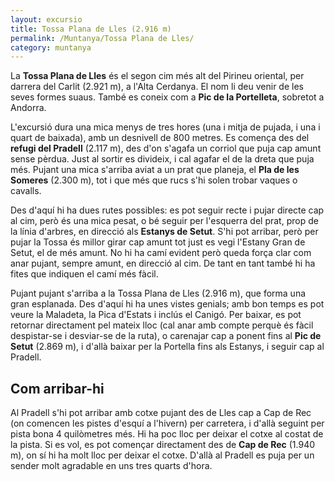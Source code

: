 ```yaml
---
layout: excursio
title: Tossa Plana de Lles (2.916 m)
permalink: /Muntanya/Tossa Plana de Lles/
category: muntanya
---
```


La **Tossa Plana de Lles** és el segon cim més alt del Pirineu oriental, per darrera del Carlit (2.921 m), a l'Alta Cerdanya. El nom li deu venir de les seves formes suaus. També es coneix com a **Pic de la Portelleta**, sobretot a Andorra.

L'excursió dura una mica menys de tres hores (una i mitja de pujada, i una i quart de baixada), amb un desnivell de 800 metres. Es comença des del **refugi del Pradell** (2.117 m), des d'on s'agafa un corriol que puja cap amunt sense pèrdua. Just al sortir es divideix, i cal agafar el de la dreta que puja més.  Pujant una mica s'arriba aviat a un prat que planeja, el **Pla de les Someres** (2.300 m), tot i que més que rucs s'hi solen trobar vaques o cavalls.

Des d'aquí hi ha dues rutes possibles: es pot seguir recte i pujar directe cap al cim, però és una mica pesat, o bé seguir per l'esquerra del prat, prop de la línia d'arbres, en direcció als **Estanys de Setut**. S'hi pot arribar, però per pujar la Tossa és millor girar cap amunt tot just es vegi l'Estany Gran de Setut, el de més amunt. No hi ha camí evident però queda força clar com anar pujant, sempre amunt, en direcció al cim. De tant en tant també hi ha fites que indiquen el camí més fàcil.

Pujant pujant s'arriba a la Tossa Plana de Lles (2.916 m), que forma una gran esplanada. Des d'aquí hi ha unes vistes genials; amb bon temps es pot veure la Maladeta, la Pica d'Estats i inclús el Canigó. Per baixar, es pot retornar directament pel mateix lloc (cal anar amb compte perquè és fàcil despistar-se i desviar-se de la ruta), o carenajar cap a ponent fins al **Pic de Setut** (2.869 m), i d'allà baixar per la Portella fins als Estanys, i seguir cap al Pradell.

## Com arribar-hi

Al Pradell s'hi pot arribar amb cotxe pujant des de Lles cap a Cap de Rec (on comencen les pistes d'esquí a l'hivern) per carretera, i d'allà seguint per pista bona 4 quilòmetres més. Hi ha poc lloc per deixar el cotxe al costat de la pista. Si es vol, es pot començar directament des de **Cap de Rec** (1.940 m), on sí hi ha molt lloc per deixar el cotxe. D'allà al Pradell es puja per un sender molt agradable en uns tres quarts d'hora.

